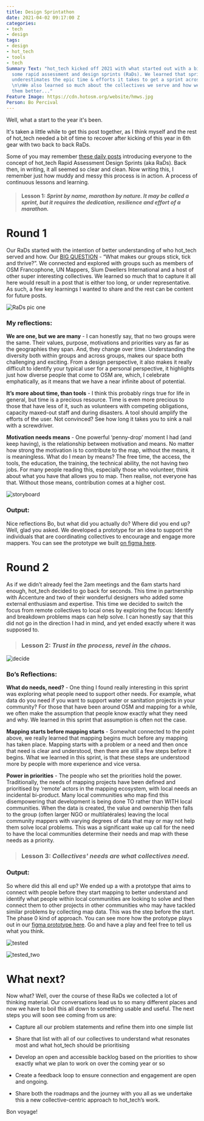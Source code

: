 ```yaml
---
title: Design Sprintathon
date: 2021-04-02 09:17:00 Z
categories:
- tech
- design
tags:
- design
- hot_tech
- tools
- tech
Summary Text: "hot_tech kicked off 2021 with what started out with a big idea to run
  some rapid assessment and design sprints (RaDs). We learned that sprint, drastically
  underestimates the epic time & efforts it takes to get a sprint across the line.
  \n\nWe also learned so much about the collectives we serve and how we can serve
  them better..."
Feature Image: https://cdn.hotosm.org/website/hmws.jpg
Person: Bo Percival
---
```


Well, what a start to the year it's been.

It's taken a little while to get this post together, as I think myself and the rest of hot_tech needed a bit of time to recover after kicking of this year in 6th gear with two back to back RaDs.

Some of you may remember [these daily posts](https://www.openstreetmap.org/user/bo_hot/diary/395158) introducing everyone to the concept of hot_tech Rapid Assessment Design Sprints (aka RaDs). Back then, in writing, it all seemed so clear and clean. Now writing this, I remember just how muddy and messy this process is in action. A process of continuous lessons and learning.

> #### **Lesson 1:** *Sprint by name, marathon by nature. It may be called a sprint, but it requires the dedication, resilience and effort of a marathon.*

# Round 1

Our RaDs started with the intention of better understanding of who hot_tech served and how. Our [BIG QUESTION](https://www.openstreetmap.org/user/bo_hot/diary/395166) -  “What makes our groups stick, tick and thrive?”. We connected and explored with groups such as members of OSM Francophone, UN Mappers, Slum Dwellers International and a host of other super interesting collectives. We learned so much that to capture it all here would result in a post that is either too long, or under representative. As such, a few key learnings I wanted to share and the rest can be content for future posts.

![RaDs pic one](https://i.ibb.co/dmVH8dP/hmws.jpg)

### My reflections:

**We are one, but we are many** - I can honestly say, that no two groups were the same. Their values, purpose, motivations and priorities vary as far as the geographies they span. And, they change over time. Understanding the diversity both within groups and across groups, makes our space both challenging and exciting. From a design perspective, it also makes it really difficult to identify your typical user for a personal perspective, it highlights just how diverse people that come to OSM are, which, I celebrate emphatically, as it means that we have a near infinite about of potential.

**It’s more about time, than tools** - I think this probably rings true for life in general, but time is a precious resource. Time is even more precious to those that have less of it, such as volunteers with competing obligations, capacity maxed-out staff and during disasters. A tool should amplify the efforts of the user. Not convinced? See how long it takes you to sink a nail with a screwdriver.

**Motivation needs means** - One powerful ‘penny-drop’ moment I had (and keep having), is the relationship between motivation and means. No matter how strong the motivation is to contribute to the map, without the means, it is meaningless. What do I mean by means? The free time, the access, the tools, the education, the training, the technical ability, the not having two jobs. For many people reading this, especially those who volunteer, think about what you have that allows you to map. Then realise, not everyone has that. Without those means, contribution comes at a higher cost.

![storyboard](https://i.ibb.co/j5wqDb1/storyboard.jpg)

### Output:

Nice reflections Bo, but what did you actually do? Where did you end up? Well, glad you asked. We developed a prototype for an idea to support the individuals that are coordinating collectives to encourage and engage more mappers. You can see the prototype we built [on figma here](https://www.figma.com/file/rmYQWB4QfhP8M9kRRu5tZr/Mapathon-Event-Page?node-id=5%3A40).

# Round 2

As if we didn’t already feel the 2am meetings and the 6am starts hard enough, hot_tech decided to go back for seconds. This time in partnership with Accenture and two of their wonderful designers who added some external enthusiasm and expertise.  This time we decided to switch the focus from remote collectives to local ones by exploring the focus: Identify and breakdown problems maps can help solve. I can honestly say that this did not go in the direction I had in mind, and yet ended exactly where it was supposed to.

> ### **Lesson 2:** *Trust in the process, revel in the chaos.*

![decide](https://i.ibb.co/Lhkx0sn/decide.jpg)

### Bo’s Reflections:

**What do needs, need?** - One thing I found really interesting in this sprint was exploring what people need to support other needs. For example, what data do you need if you want to support water or sanitation projects in your community? For those that have been around OSM and mapping for a while, we often make the assumption that people know exactly what they need and why. We learned in this sprint that assumption is often not the case.

**Mapping starts before mapping starts** - Somewhat connected to the point above, we really learned that mapping begins much before any mapping has taken place. Mapping starts with a problem or a need and then once that need is clear and understood, then there are still a few steps before it begins. What we learned in this sprint, is that these steps are understood more by people with more experience and vice versa.

**Power in priorities** - The people who set the priorities hold the power. Traditionally, the needs of mapping projects have been defined and prioritised by ‘remote’ actors in the mapping ecosystem, with local needs an incidental bi-product. Many local communities who map find this disempowering that development is being done TO rather than WITH local communities. When the data is created, the value and ownership then falls to the group (often larger NGO or multilatérales) leaving the local community mappers with varying degrees of data that may or may not help them solve local problems. This was a significant wake up call for the need to have the local communities determine their needs and map with these needs as a priority.

> ### **Lesson 3:** *Collectives' needs are what collectives need.*

### Output:

So where did this all end up? We ended up a with a prototype that aims to connect with people before they start mapping to better understand and identify what people within local communities are looking to solve and then connect them to other projects in other communities who may have tackled similar problems by collecting map data. This was the step before the start. The phase 0 kind of approach. You can see more how the prototype plays out in our [figma prototype here](https://www.figma.com/file/VwjbIIxxMmCmiJL4BxaD37/RaDs-02?node-id=29%3A10). Go and have a play and feel free to tell us what you think.

![tested](https://i.ibb.co/FsnqkV2/tested.jpg)

![tested_two](https://i.ibb.co/5G8PnxJ/tested2.jpg)

# What next?

Now what? Well, over the course of these RaDs we collected a lot of thinking material. Our conversations lead us to so many different places and now we have to boil this all down to something usable and useful. The next steps you will soon see coming from us are:

* Capture all our problem statements and refine them into one simple list

* Share that list with all of our collectives to understand what resonates most and what hot_tech should be prioritising

* Develop an open and accessible backlog based on the priorities to show exactly what we plan to work on over the coming year or so

* Create a feedback loop to ensure connection and engagement are open and ongoing.

* Share both the roadmaps and the journey with you all as we undertake this a new collective-centric approach to hot_tech’s work.

Bon voyage!